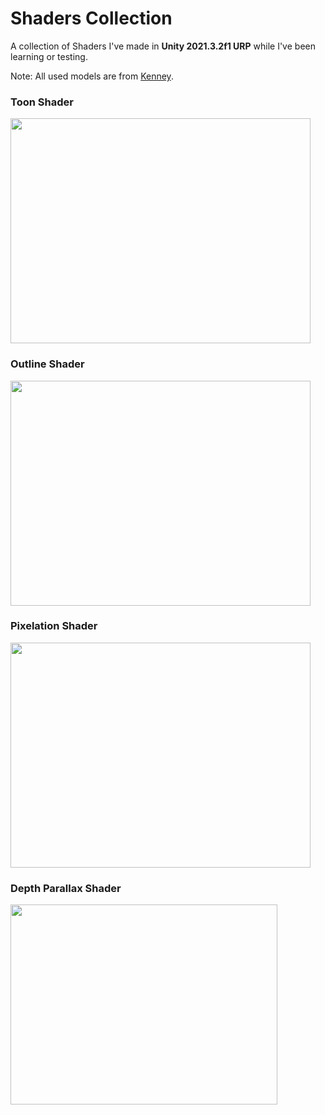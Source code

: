 # Shaders Collection

A collection of Shaders I've made in **Unity 2021.3.2f1 URP** while I've been learning or testing. 

Note: All used models are from [Kenney](https://www.kenney.nl "Kenney's Webpage").

### Toon Shader

<img src="https://i.imgur.com/OpISLiV.gif" width="480" height="360" /> 

### Outline Shader

<img src="https://i.imgur.com/nYIOtCW.gif" width="480" height="360" />

### Pixelation Shader

<img src="https://i.imgur.com/AcCn1F6.gif" width="480" height="360" />

### Depth Parallax Shader

<img src="https://i.imgur.com/zW3ENwt.gif" width="427" height="320" />

